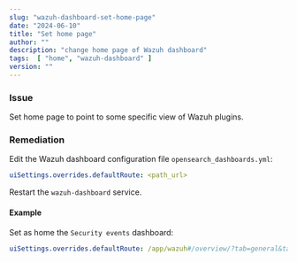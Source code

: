 ```yaml
---
slug: "wazuh-dashboard-set-home-page"
date: "2024-06-10"
title: "Set home page"
author: ""
description: "change home page of Wazuh dashboard"
tags:  [ "home", "wazuh-dashboard" ]
version: ""
---
```


### Issue
Set home page to point to some specific view of Wazuh plugins.

### Remediation

Edit the Wazuh dashboard configuration file `opensearch_dashboards.yml`:

```yml
uiSettings.overrides.defaultRoute: <path_url>
```

Restart the `wazuh-dashboard` service.

#### Example

Set as home the `Security events` dashboard:

```yml
uiSettings.overrides.defaultRoute: /app/wazuh#/overview/?tab=general&tabView=panels
```
